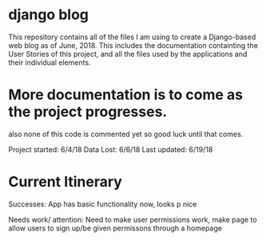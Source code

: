 # django blog
This repository contains all of the files I am using to create a Django-based web blog as of June, 2018. This includes the documentation containting the User Stories of this project, and all the files used by the applications and their individual elements. 

# More documentation is to come as the project progresses. 
also none of this code is commented yet so good luck until that comes.

Project started: 6/4/18
Data Lost: 6/6/18
Last updated: 6/19/18

# Current Itinerary
Successes: 
  App has basic functionality now, looks p nice
  
 Needs work/ attention:
 	Need to make user permissions work, make page to allow users to sign up/be given permissons through a homepage
